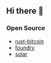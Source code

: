 ## Hi there 👋

<!--
**tushar994/tushar994** is a ✨ _special_ ✨ repository because its `README.md` (this file) appears on your GitHub profile.

Here are some ideas to get you started:

- 🔭 I’m currently working on ...
- 🌱 I’m currently learning ...
- 👯 I’m looking to collaborate on ...
- 🤔 I’m looking for help with ...
- 💬 Ask me about ...
- 📫 How to reach me: ...
- 😄 Pronouns: ...
- ⚡ Fun fact: ...
-->

### Open Source

- [rust-bitcoin](https://github.com/rust-bitcoin/rust-bitcoin/pulls?q=+is%3Apr+author%3Atushar994+)
- [foundry](https://github.com/foundry-rs/foundry/pulls?q=is%3Apr+author%3Atushar994+)
- [solar](https://github.com/paradigmxyz/solar/pulls?q=is%3Apr+author%3Atushar994+)
